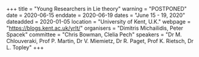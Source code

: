 +++
title = "Young Researchers in Lie theory"
warning = "POSTPONED" 
date = 2020-06-15
enddate = 2020-06-19
dates = "June 15 - 19, 2020"
dateadded = 2020-01-05
location = "University of Kent, U.K."
webpage = "https://blogs.kent.ac.uk/yrlt/"
organisers = "Dimitris Michailidis, Peter Spacek"
committee = "Chris Bowman, Clelia Pech"
speakers = "Dr M. Chlouveraki, Prof P. Martin, Dr V. Miemietz, Dr R. Paget, Prof K. Rietsch, Dr L. Topley"
+++

